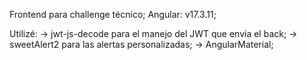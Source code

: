 Frontend para challenge técnico; Angular: v17.3.11;

Utilizé: -> jwt-js-decode para el manejo del JWT que envia el back; -> sweetAlert2 para las alertas personalizadas; -> AngularMaterial;
